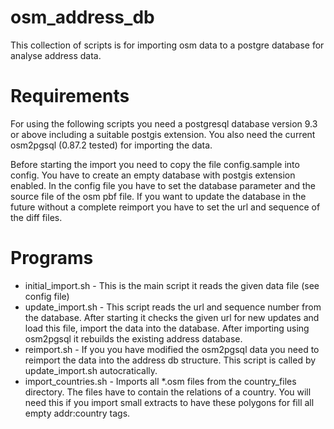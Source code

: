 osm_address_db
==============

This collection of scripts is for importing osm data to a postgre database for analyse address data.

Requirements
============
For using the following scripts you need a postgresql database version 9.3 or above including a suitable postgis extension. 
You also need the current osm2pgsql (0.87.2 tested) for importing the data.

Before starting the import you need to copy the file config.sample into config. You have to create an empty database with postgis extension enabled. In the config file you have to set the database parameter and the source file of the osm pbf file. If you want to update the database in the future without a complete reimport you have to set the url and sequence of the diff files.

Programs
========

 - initial_import.sh - This is the main script it reads the given data file (see config file)
 - update_import.sh - This script reads the url and sequence number from the database. After starting it checks the given url for new updates and load this file, import the data into the database. After importing using osm2pgsql it rebuilds the existing address database.
 - reimport.sh - If you you have modified the osm2pgsql data you need to reimport the data into the address db structure. This script is called by update_import.sh autocratically. 
 - import_countries.sh - Imports all *.osm files from the country_files directory. The files have to contain the relations of a country. You will need this if you import small extracts to have these polygons for fill all empty addr:country tags.
